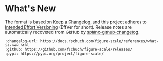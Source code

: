 # What's New

The format is based on [Keep a Changelog](https://keepachangelog.com/en/1.0.0/), and this project adheres to [Intended Effort Versioning](https://jacobtomlinson.dev/effver/) (EffVer for short).
Release notes are automatically recovered from GitHub by [sphinx-github-changelog](https://github.com/ewjoachim/sphinx-github-changelog).

```{changelog}
:changelog-url: https://docs.fschuch.com/figure-scale/references/what-is-new.html
:github: https://github.com/fschuch/figure-scale/releases/
:pypi: https://pypi.org/project/figure-scale/
```
